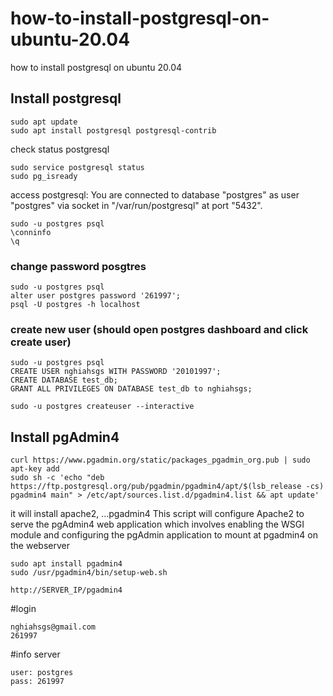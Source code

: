 # how-to-install-postgresql-on-ubuntu-20.04
how to install postgresql on ubuntu 20.04

## Install postgresql

```
sudo apt update
sudo apt install postgresql postgresql-contrib
```

check status postgresql
```
sudo service postgresql status
sudo pg_isready
```

access postgresql: You are connected to database "postgres" as user "postgres" via socket in "/var/run/postgresql" at port "5432".
```
sudo -u postgres psql
\conninfo
\q
```
### change password posgtres
```
sudo -u postgres psql
alter user postgres password '261997';
psql -U postgres -h localhost
```



### create new user (should open postgres dashboard and click create user)
```
sudo -u postgres psql
CREATE USER nghiahsgs WITH PASSWORD '20101997';
CREATE DATABASE test_db;
GRANT ALL PRIVILEGES ON DATABASE test_db to nghiahsgs;
```

```
sudo -u postgres createuser --interactive
```

## Install pgAdmin4
```
curl https://www.pgadmin.org/static/packages_pgadmin_org.pub | sudo apt-key add
sudo sh -c 'echo "deb https://ftp.postgresql.org/pub/pgadmin/pgadmin4/apt/$(lsb_release -cs) pgadmin4 main" > /etc/apt/sources.list.d/pgadmin4.list && apt update'
```
it will install apache2, ...pgadmin4
This script will configure Apache2 to serve the pgAdmin4 web application which involves enabling the WSGI module and configuring the pgAdmin application to mount at pgadmin4 on the webserver 
```
sudo apt install pgadmin4
sudo /usr/pgadmin4/bin/setup-web.sh
```

```
http://SERVER_IP/pgadmin4
```

#login
```
nghiahsgs@gmail.com
261997
```


#info server
```
user: postgres
pass: 261997
```